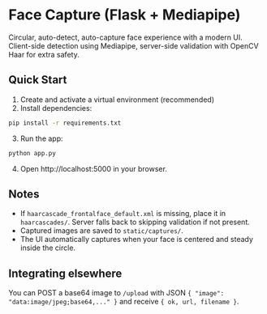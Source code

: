 # Face Capture (Flask + Mediapipe)

Circular, auto-detect, auto-capture face experience with a modern UI. Client-side detection using Mediapipe, server-side validation with OpenCV Haar for extra safety.

## Quick Start

1. Create and activate a virtual environment (recommended)
2. Install dependencies:

```bash
pip install -r requirements.txt
```

3. Run the app:

```bash
python app.py
```

4. Open http://localhost:5000 in your browser.

## Notes
- If `haarcascade_frontalface_default.xml` is missing, place it in `haarcascades/`. Server falls back to skipping validation if not present.
- Captured images are saved to `static/captures/`.
- The UI automatically captures when your face is centered and steady inside the circle.

## Integrating elsewhere
You can POST a base64 image to `/upload` with JSON `{ "image": "data:image/jpeg;base64,..." }` and receive `{ ok, url, filename }`.
